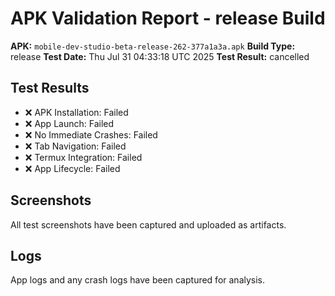 # APK Validation Report - release Build

**APK:** `mobile-dev-studio-beta-release-262-377a1a3a.apk`
**Build Type:** release
**Test Date:** Thu Jul 31 04:33:18 UTC 2025
**Test Result:** cancelled

## Test Results

- ❌ APK Installation: Failed
- ❌ App Launch: Failed
- ❌ No Immediate Crashes: Failed
- ❌ Tab Navigation: Failed
- ❌ Termux Integration: Failed
- ❌ App Lifecycle: Failed

## Screenshots

All test screenshots have been captured and uploaded as artifacts.

## Logs

App logs and any crash logs have been captured for analysis.
